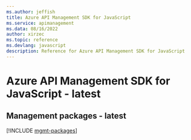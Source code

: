 ```yaml
---
ms.author: jeffish
title: Azure API Management SDK for JavaScript
ms.service: apimanagement
ms.data: 08/16/2022
author: xirzec
ms.topic: reference
ms.devlang: javascript
description: Reference for Azure API Management SDK for JavaScript
---
```

# Azure API Management SDK for JavaScript - latest

## Management packages - latest
[!INCLUDE [mgmt-packages](api-management-mgmt-index.md)]